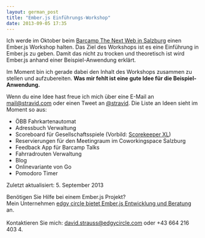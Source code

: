 ```yaml
---
layout: german_post
title: "Ember.js Einführungs-Workshop"
date: 2013-09-05 17:35
---
```

Ich werde im Oktober beim [Barcamp The Next Web in Salzburg](http://webdevsalzburg.multimediatechnology.at/barcamp-the-next-web-18-20-oktober-2013/) einen Ember.js Workshop halten. Das Ziel des Workshops ist es eine Einführung in Ember.js zu geben. Damit das nicht zu trocken und theoretisch ist wird Ember.js anhand einer Beispiel-Anwendung erklärt.

Im Moment bin ich gerade dabei den Inhalt des Workshops zusammen zu stellen und aufzubereiten. **Was mir fehlt ist eine gute Idee für die Beispiel-Anwendung.**

Wenn du eine Idee hast freue ich mich über eine E-Mail an [mail@stravid.com](mailto:mail@stravid.com) oder einen Tweet an [@stravid](https://twitter.com/stravid). Die Liste an Ideen sieht im Moment so aus:

* ÖBB Fahrkartenautomat
* Adressbuch Verwaltung
* Scoreboard für Gesellschaftsspiele (Vorbild: [Scorekeeper XL](https://itunes.apple.com/en/app/scorekeeper-xl/id463243024?mt=8))
* Reservierungen für den Meetingraum im Coworkingspace Salzburg
* Feedback App für Barcamp Talks
* Fahrradrouten Verwaltung
* Blog
* Onlinevariante von Go
* Pomodoro Timer

Zuletzt aktualisiert: 5. September 2013

<div class="call-to-action">
  Benötigen Sie Hilfe bei einem Ember.js Projekt?<br>
  Mein Unternehmen <a href="http://edgycircle.com/leistungen/emberjs-entwicklung-und-beratung/">edgy circle bietet Ember.js Entwicklung und Beratung</a> an.<br><br>
  Kontaktieren Sie mich: <a href="mailto:david.strauss@edgycircle.com">david.strauss@edgycircle.com</a> oder +43 664 216 403 4.
</div>
